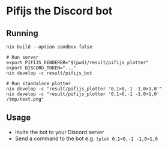 # Pifijs the Discord bot

## Running
```
nix build --option sandbox false

# Run server
export PIFIJS_RENDERER="$(pwd)/result/pifijs_plotter"
export DISCORD_TOKEN="..."
nix develop -c result/pifijs_bot

# Run standalone plotter
nix develop -c "result/pifijs_plotter '0,1>0,-1 -1,0>1,0'"
nix develop -c "result/pifijs_plotter '0,1>0,-1 -1,0>1,0' /tmp/test.png"
```

## Usage
- Invite the bot to your Discord server  
- Send a command to the bot e.g. `!plot 0,1>0,-1 -1,0>1,0`  
